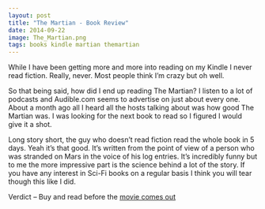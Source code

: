 ```yaml
---
layout: post
title: "The Martian - Book Review"
date: 2014-09-22
image: The_Martian.png
tags: books kindle martian themartian
---
```


While I have been getting more and more into reading on my Kindle I never read fiction. Really, never. Most people think I’m crazy but oh well.

So that being said, how did I end up reading The Martian? I listen to a lot of podcasts and Audible.com seems to advertise on just about every one. About a month ago all I heard all the hosts talking about was how good The Martian was. I was looking for the next book to read so I figured I would give it a shot.

Long story short, the guy who doesn’t read fiction read the whole book in 5 days. Yeah it’s that good. It’s written from the point of view of a person who was stranded on Mars in the voice of his log entries. It’s incredibly funny but to me the more impressive part is the science behind a lot of the story. If you have any interest in Sci-Fi books on a regular basis I think you will tear though this like I did.

Verdict – Buy and read before the [movie comes out](http://www.space.com/26842-the-martian-book-movie-ridley-scott.html)
